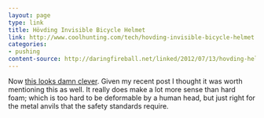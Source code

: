 ```yaml
---
layout: page
type: link
title: Hövding Invisible Bicycle Helmet
link: http://www.coolhunting.com/tech/hovding-invisible-bicycle-helmet.php
categories: 
- pushing
content-source: http://daringfireball.net/linked/2012/07/13/hovding-helmet
---
```

Now [this looks damn clever](http://www.hovding.com/en/how/). Given my recent post I thought it was worth mentioning this as well. It really does make a lot more sense than hard foam; which is too hard to be deformable by a human head, but just right for the metal anvils that the safety standards require.
